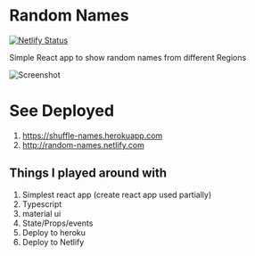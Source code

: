 # Random Names
[![Netlify Status](https://api.netlify.com/api/v1/badges/bc1e27c9-e5eb-47fc-a459-cacbcf09421f/deploy-status)](https://app.netlify.com/sites/random-names/deploys)

Simple React app to show random names from different Regions

![Screenshot](https://cdn.jsdelivr.net/gh/ayonious/random-names@master/documentation/RandomNamesTutorial.gif)

# See Deployed
1. https://shuffle-names.herokuapp.com
2. http://random-names.netlify.com

## Things I played around with
 
1. Simplest react app (create react app used partially)
2. Typescript
3. material ui
4. State/Props/events
5. Deploy to heroku
6. Deploy to Netlify
